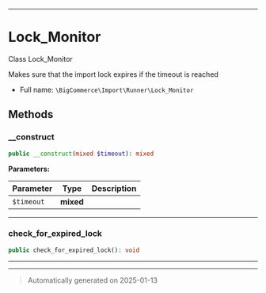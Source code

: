 ***

# Lock_Monitor

Class Lock_Monitor

Makes sure that the import lock expires if the timeout is reached

* Full name: `\BigCommerce\Import\Runner\Lock_Monitor`




## Methods


### __construct



```php
public __construct(mixed $timeout): mixed
```








**Parameters:**

| Parameter | Type | Description |
|-----------|------|-------------|
| `$timeout` | **mixed** |  |





***

### check_for_expired_lock



```php
public check_for_expired_lock(): void
```












***


***
> Automatically generated on 2025-01-13
